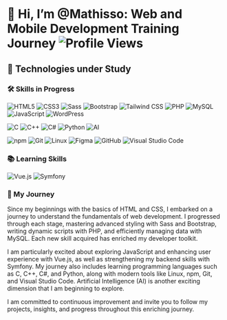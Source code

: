 # 👋 Hi, I’m @Mathisso: Web and Mobile Development Training Journey ![Profile Views](https://komarev.com/ghpvc/?username=Mathisso&color=blueviolet)

## 🚀 Technologies under Study

### 🛠️ Skills in Progress

![HTML5](https://img.shields.io/badge/CODE-HTML5-E34F26?style=flat&logo=html5&logoColor=white)
![CSS3](https://img.shields.io/badge/CODE-CSS3-1572B6?style=flat&logo=css3&logoColor=white)
![Sass](https://img.shields.io/badge/CODE-Sass-CC6699?style=flat&logo=sass&logoColor=white)
![Bootstrap](https://img.shields.io/badge/CODE-Bootstrap-7952B3?style=flat&logo=bootstrap&logoColor=white)
![Tailwind CSS](https://img.shields.io/badge/CODE-Tailwind_CSS-38B2AC?style=flat&logo=tailwind-css&logoColor=white)
![PHP](https://img.shields.io/badge/CODE-PHP-777BB4?style=flat&logo=php&logoColor=white)
![MySQL](https://img.shields.io/badge/CODE-MySQL-4479A1?style=flat&logo=mysql&logoColor=white)
![JavaScript](https://img.shields.io/badge/CODE-JavaScript-F7DF1E?style=flat&logo=javascript&logoColor=black)
![WordPress](https://img.shields.io/badge/CMS-WordPress-21759B?style=flat&logo=wordpress&logoColor=white)

![C](https://img.shields.io/badge/CODE-C-A8B9CC?style=flat&logo=c&logoColor=white)
![C++](https://img.shields.io/badge/CODE-C++-00599C?style=flat&logo=c%2B%2B&logoColor=white)
![C#](https://img.shields.io/badge/CODE-C%23-239120?style=flat&logo=c-sharp&logoColor=white)
![Python](https://img.shields.io/badge/CODE-Python-3776AB?style=flat&logo=python&logoColor=white)
![AI](https://img.shields.io/badge/CODE-AI-4285F4?style=flat&logo=google&logoColor=white)

![npm](https://img.shields.io/badge/TOOLS-npm-CB3837?style=flat&logo=npm&logoColor=white)
![Git](https://img.shields.io/badge/TOOLS-Git-F05032?style=flat&logo=git&logoColor=white)
![Linux](https://img.shields.io/badge/TOOLS-Linux-FCC624?style=flat&logo=linux&logoColor=white)
![Figma](https://img.shields.io/badge/TOOLS-Figma-F24E1E?style=flat&logo=figma&logoColor=white)
![GitHub](https://img.shields.io/badge/TOOLS-GitHub-181717?style=flat&logo=github&logoColor=white)
![Visual Studio Code](https://img.shields.io/badge/TOOLS-Visual_Studio_Code-007ACC?style=flat&logo=visual-studio-code&logoColor=white)

### 📚 Learning Skills

![Vue.js](https://img.shields.io/badge/Vue.js-4FC08D?style=flat&logo=vue.js&logoColor=white)
![Symfony](https://img.shields.io/badge/Symfony-000000?style=flat&logo=symfony&logoColor=white)

### 🚴 My Journey

Since my beginnings with the basics of HTML and CSS, I embarked on a journey to understand the fundamentals of web development. I progressed through each stage, mastering advanced styling with Sass and Bootstrap, writing dynamic scripts with PHP, and efficiently managing data with MySQL. Each new skill acquired has enriched my developer toolkit.

I am particularly excited about exploring JavaScript and enhancing user experience with Vue.js, as well as strengthening my backend skills with Symfony. My journey also includes learning programming languages such as C, C++, C#, and Python, along with modern tools like Linux, npm, Git, and Visual Studio Code. Artificial Intelligence (AI) is another exciting dimension that I am beginning to explore.

I am committed to continuous improvement and invite you to follow my projects, insights, and progress throughout this enriching journey.
